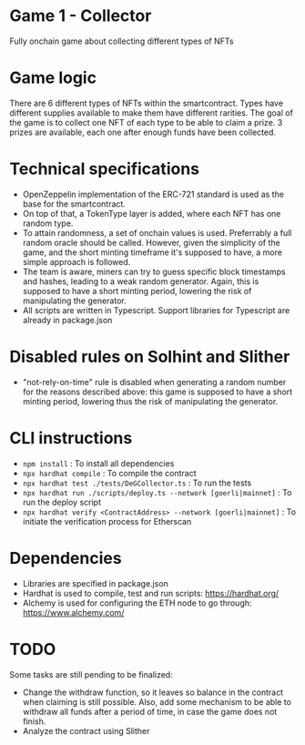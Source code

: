 # Game 1 - Collector
Fully onchain game about collecting different types of NFTs

# Game logic
There are 6 different types of NFTs within the smartcontract. Types have different supplies available to make them have different rarities. The goal of the game is to collect one NFT of each type to be able to claim a prize. 3 prizes are available, each one after enough funds have been collected.

# Technical specifications
- OpenZeppelin implementation of the ERC-721 standard is used as the base for the smartcontract.
- On top of that, a TokenType layer is added, where each NFT has one random type.
- To attain randomness, a set of onchain values is used. Preferrably a full random oracle should be called. However, given the simplicity of the game, and the short minting timeframe it's supposed to have, a more simple approach is followed.
- The team is aware, miners can try to guess specific block timestamps and hashes, leading to a weak random generator. Again, this is supposed to have a short minting period, lowering the risk of manipulating the generator.
- All scripts are written in Typescript. Support libraries for Typescript are already in package.json

# Disabled rules on Solhint and Slither
- "not-rely-on-time" rule is disabled when generating a random number for the reasons described above: this game is supposed to have a short minting period, lowering thus the risk of manipulating the generator.

# CLI instructions
- `npm install` : To install all dependencies
- `npx hardhat compile` : To compile the contract
- `npx hardhat test ./tests/DeGCollector.ts` : To run the tests
- `npx hardhat run ./scripts/deploy.ts --network [goerli|mainnet]` : To run the deploy script
- `npx hardhat verify <ContractAddress> --network [goerli|mainnet]` : To initiate the verification process for Etherscan

# Dependencies
- Libraries are specified in package.json
- Hardhat is used to compile, test and run scripts: https://hardhat.org/
- Alchemy is used for configuring the ETH node to go through: https://www.alchemy.com/

# TODO
Some tasks are still pending to be finalized:
- Change the withdraw function, so it leaves so balance in  the contract when claiming is still possible. Also, add some mechanism to be able to withdraw all funds after a period of time, in case the game does not finish.
- Analyze the contract using Slither